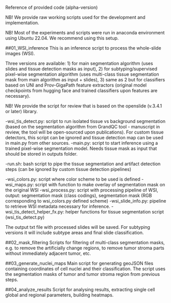 Reference of provided code (alpha-version)

NB! We provide raw working scripts used for the development and implementation.

NB! Most of the experiments and scripts were run in anaconda environment
using Ubuntu 22.04. We recommend using this setup.

##01_WSI_inference
This is an inference script to process the whole-slide images (WSI).

Three versions are available: 1) for main segmentation algorithm (uses
slides and tissue detection masks as input), 2) for subtyping/supervised pixel-wise
segmentation algorithm (uses multi-class tissue segmentation mask from main
algorithm as input + slides), 3) same as 2 but for classifiers based on
UNI and Prov-GigaPath feature extractors (original model checkpoints from
hugging face and trained classifiers upon features are necessary).

NB! We provide the script for review that is based on the openslide (v.3.4.1
or later) library.

-wsi_tis_detect.py: script to run isolated tissue vs background segmentation
(based on the segmentation algorithm from GrandQC tool - manuscript in review,
the tool will be open-sourced upon publications). For custom tissue detectors,
this script can be ignored and tissue detection map can be used in main.py from
other sources.
-main.py: script to start inference using a trained pixel-wise segmentation model.
Needs tissue mask as input that should be stored in outputs folder.

-run.sh: bash script to pipe the tissue segmentation and artifact detection
steps (can be ignored by custom tissue detection pipelines)

-wsi_colors.py: script where color scheme to be used is defined
-wsi_maps.py: script with function to make overlay of segmentation
mask on the original WSI
-wsi_process.py: script with processing pipeline of WSI, output:
segmentation mask (class codings), segmentation mask (RGB corresponding to
wsi_colors.py defined scheme)
-wsi_slide_info.py: pipeline to retrieve WSI metadata necessary for inference.
-wsi_tis_detect_helper_fx.py: helper functions for tissue segmentation script
(wsi_tis_detect.py)

The output txt file with processed slides will be saved.
For subtyping versions it will include subtype areas and final slide classification.

##02_mask_filtering
Scripts for filtering of multi-class segmentation masks, e.g. to remove the
artificially change regions, to remove tumor stroma parts without immediately
adjacent tumor, etc.

##03_generate_nuclei_maps
Main script for generating geoJSON files containing coordinates of cell
nuclei and their classification. The script uses the segmentation masks
of tumor and tumor stroma region from previous steps.

##04_analyze_results
Script for analysing results, extracting single cell global and regional
parameters, building heatmaps.
